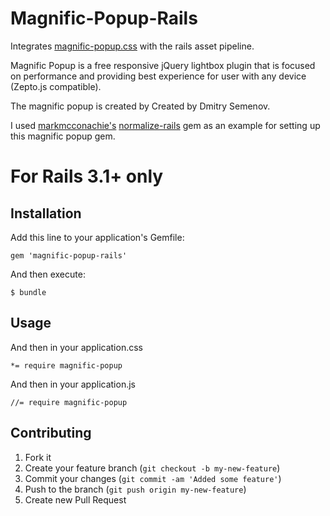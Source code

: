 # Magnific-Popup-Rails

Integrates [magnific-popup.css](http://dimsemenov.com/plugins/magnific-popup/) with the rails asset pipeline.

Magnific Popup is a free responsive jQuery lightbox plugin that is focused on performance and providing best experience for user with any device (Zepto.js compatible).

The magnific popup is created by Created by Dmitry Semenov.

I used [markmcconachie's](https://github.com/markmcconachie) [normalize-rails](https://github.com/markmcconachie/normalize-rails) gem as an example for setting up this magnific popup gem.

# For Rails 3.1+ only

## Installation

Add this line to your application's Gemfile:

    gem 'magnific-popup-rails'

And then execute:

    $ bundle

## Usage


And then in your application.css

    *= require magnific-popup
    
And then in your application.js

    //= require magnific-popup

## Contributing

1. Fork it
2. Create your feature branch (`git checkout -b my-new-feature`)
3. Commit your changes (`git commit -am 'Added some feature'`)
4. Push to the branch (`git push origin my-new-feature`)
5. Create new Pull Request
